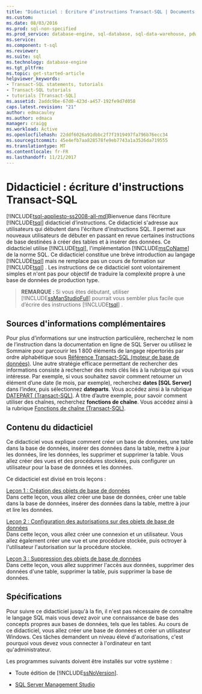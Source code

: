 ```yaml
---
title: "Didacticiel : Écriture d’instructions Transact-SQL | Documents Microsoft"
ms.custom: 
ms.date: 08/03/2016
ms.prod: sql-non-specified
ms.prod_service: database-engine, sql-database, sql-data-warehouse, pdw
ms.service: 
ms.component: t-sql
ms.reviewer: 
ms.suite: sql
ms.technology: database-engine
ms.tgt_pltfrm: 
ms.topic: get-started-article
helpviewer_keywords:
- Transact-SQL statements, tutorials
- Transact-SQL tutorials
- tutorials [Transact-SQL]
ms.assetid: 2addc9be-67d0-423d-a457-192fe9d7d058
caps.latest.revision: "21"
author: edmacauley
ms.author: edmaca
manager: craigg
ms.workload: Active
ms.openlocfilehash: 22ddf6026a91dbbc2f7f1919497fa796b76ecc34
ms.sourcegitcommit: 45e4efb7aa828578fe9eb7743a1a3526da719555
ms.translationtype: MT
ms.contentlocale: fr-FR
ms.lasthandoff: 11/21/2017
---
```

# <a name="tutorial-writing-transact-sql-statements"></a>Didacticiel : écriture d'instructions Transact-SQL
[!INCLUDE[tsql-appliesto-ss2008-all-md](../includes/tsql-appliesto-ss2008-all-md.md)]Bienvenue dans l’écriture [!INCLUDE[tsql](../includes/tsql-md.md)] didacticiel d’instructions. Ce didacticiel s'adresse aux utilisateurs qui débutent dans l'écriture d'instructions SQL. Il permet aux nouveaux utilisateurs de débuter en passant en revue certaines instructions de base destinées à créer des tables et à insérer des données. Ce didacticiel utilise [!INCLUDE[tsql](../includes/tsql-md.md)], l'implémentation [!INCLUDE[msCoName](../includes/msconame-md.md)] de la norme SQL. Ce didacticiel constitue une brève introduction au langage [!INCLUDE[tsql](../includes/tsql-md.md)] mais ne remplace pas un cours de formation sur [!INCLUDE[tsql](../includes/tsql-md.md)] . Les instructions de ce didacticiel sont volontairement simples et n'ont pas pour objectif de traduire la complexité propre à une base de données de production type.  
  
>**REMARQUE :** Si vous êtes débutant, utiliser [!INCLUDE[ssManStudioFull](../includes/ssmanstudiofull-md.md)] pourrait vous sembler plus facile que d’écrire des instructions [!INCLUDE[tsql](../includes/tsql-md.md)] .  
  
## <a name="finding-more-information"></a>Sources d'informations complémentaires  
Pour plus d’informations sur une instruction particulière, recherchez le nom de l’instruction dans la documentation en ligne de SQL Server ou utilisez le Sommaire pour parcourir les 1 800 éléments de langage répertoriés par ordre alphabétique sous [Référence Transact-SQL &#40;moteur de base de données&#41;](../t-sql/transact-sql-reference-database-engine.md). Une autre stratégie efficace permettant de rechercher des informations consiste à rechercher des mots clés liés à la rubrique qui vous intéresse. Par exemple, si vous souhaitez savoir comment retourner un élément d’une date (le mois, par exemple), recherchez **dates [SQL Server]** dans l’index, puis sélectionnez **dateparts**. Vous accédez ainsi à la rubrique [DATEPART &#40;Transact-SQL&#41;](../t-sql/functions/datepart-transact-sql.md). À titre d’autre exemple, pour savoir comment utiliser des chaînes, recherchez **fonctions de chaîne**. Vous accédez ainsi à la rubrique [Fonctions de chaîne &#40;Transact-SQL&#41;](../t-sql/functions/string-functions-transact-sql.md).  
  
## <a name="what-you-will-learn"></a>Contenu du didacticiel  
Ce didacticiel vous explique comment créer un base de données, une table dans la base de données, insérer des données dans la table, mettre à jour les données, lire les données, les supprimer et supprimer la table. Vous allez créer des vues et des procédures stockées, puis configurer un utilisateur pour la base de données et les données.  
  
Ce didacticiel est divisé en trois leçons :  
  
[Leçon 1 : Création des objets de base de données](../t-sql/lesson-1-creating-database-objects.md)  
Dans cette leçon, vous allez créer une base de données, créer une table dans la base de données, insérer des données dans la table, mettre à jour et lire les données.  
  
[Leçon 2 : Configuration des autorisations sur des objets de base de données](../t-sql/lesson-2-configuring-permissions-on-database-objects.md)  
Dans cette leçon, vous allez créer une connexion et un utilisateur. Vous allez également créer une vue et une procédure stockée, puis octroyer à l'utilisateur l'autorisation sur la procédure stockée.  
  
[Leçon 3 : Suppression des objets de base de données](../t-sql/lesson-3-deleting-database-objects.md)  
Dans cette leçon, vous allez supprimer l'accès aux données, supprimer des données d'une table, supprimer la table, puis supprimer la base de données.  
  
## <a name="requirements"></a>Spécifications  
Pour suivre ce didacticiel jusqu'à la fin, il n'est pas nécessaire de connaître le langage SQL mais vous devez avoir une connaissance de base des concepts propres aux bases de données, tels que les tables. Au cours de ce didacticiel, vous allez créer une base de données et créer un utilisateur Windows. Ces tâches demandent un niveau élevé d'autorisations, c'est pourquoi vous devez vous connecter à l'ordinateur en tant qu'administrateur.  
  
Les programmes suivants doivent être installés sur votre système :  
  
-   Toute édition de [!INCLUDE[ssNoVersion](../includes/ssnoversion-md.md)].  
  
-  [SQL Server Management Studio](../ssms/download-sql-server-management-studio-ssms.md)  
  

 
  
  
  

